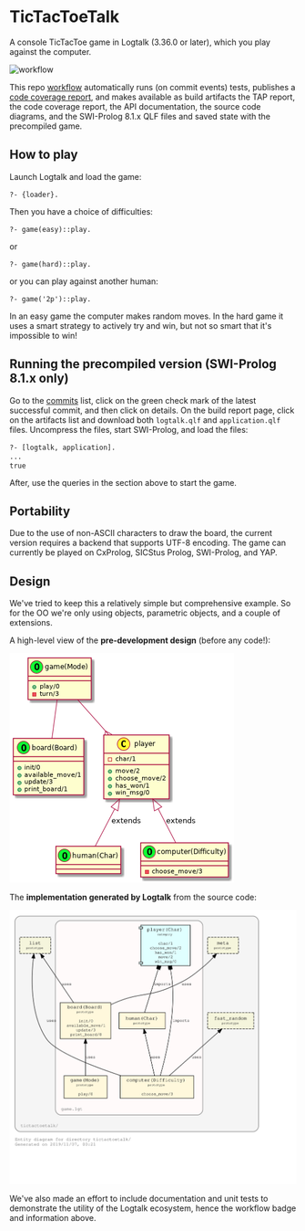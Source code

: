 # TicTacToeTalk

A console TicTacToe game in Logtalk (3.36.0 or later), which you play against the computer.

![workflow](https://github.com/PaulBrownMagic/tictactoetalk/workflows/Workflow/badge.svg)

This repo [workflow](https://github.com/PaulBrownMagic/TicTacToeTalk/blob/master/.github/workflows/workflow.yml) automatically runs (on commit events) tests, publishes a
[code coverage report](https://PaulBrownMagic.github.io/TicTacToeTalk/coverage_report.html), and makes available as build artifacts the TAP report, the code coverage report, the API documentation, the source code diagrams, and the SWI-Prolog 8.1.x QLF files and saved state with the precompiled game.

## How to play

Launch Logtalk and load the game:

```logtalk
?- {loader}.
```

Then you have a choice of difficulties:

```logtalk
?- game(easy)::play.
```
or
```logtalk
?- game(hard)::play.
```
or you can play against another human:
```logtalk
?- game('2p')::play.
```

In an easy game the computer makes random moves. In the hard game it
uses a smart strategy to actively try and win, but not so smart that
it's impossible to win!

## Running the precompiled version (SWI-Prolog 8.1.x only)

Go to the [commits](https://github.com/PaulBrownMagic/TicTacToeTalk/commits/master)
list, click on the green check mark of the latest successful commit,
and then click on details. On the build report page, click on the
artifacts list and download both `logtalk.qlf` and `application.qlf`
files. Uncompress the files, start SWI-Prolog, and load the files:

```logtalk
?- [logtalk, application].
...
true
```

After, use the queries in the section above to start the game.

## Portability

Due to the use of non-ASCII characters to draw the board, the current
version requires a backend that supports UTF-8 encoding. The game can
currently be played on CxProlog, SICStus Prolog, SWI-Prolog, and YAP.

## Design

We've tried to keep this a relatively simple but comprehensive example.
So for the OO we're only using objects, parametric objects, and a couple
of extensions.

A high-level view of the **pre-development design** (before any code!):

![object model](design/ord.png)

The **implementation generated by Logtalk** from the source code:

![inheritance_diagram](design/tictactoetalk_entity_diagram.svg)

We've also made an effort to include documentation and unit
tests to demonstrate the utility of the Logtalk ecosystem, hence the
workflow badge and information above.

